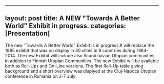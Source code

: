 --- 
layout: post 
title: A NEW "Towards A Better World" Exhibit in progress.
categories: [Presentation] 
 ---
The new "Towards A Better World" Exhibit is in progress.It will replace the 1985 exhibit that was on display in 40 cities in 9 countries during 1984-2014. The new Exhibit will include also Scandinavian Utopian communities in addition to Finnish Utopian Communities. The new Exhibit will be  available both as Roll-Ups and On-Line versions. The first Roll-Up table giving background and a short overview was displyed at the Cluj-Napoca Utopian conference in Romania on 3-7 July. 
